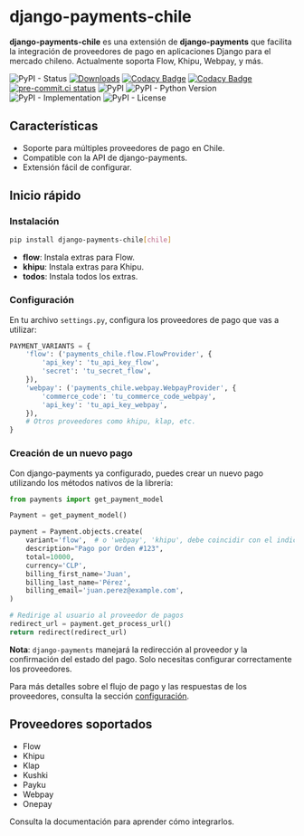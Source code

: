 # django-payments-chile

**django-payments-chile** es una extensión de **django-payments** que facilita la integración de proveedores de pago en aplicaciones Django para el mercado chileno. Actualmente soporta Flow, Khipu, Webpay, y más.

![PyPI - Status](https://img.shields.io/pypi/status/django-payments-flow)
[![Downloads](https://pepy.tech/badge/django-payments-flow)](https://pepy.tech/project/django-payments-flow)
[![Codacy Badge](https://app.codacy.com/project/badge/Grade/7dc3c8d6fe844fdaa1de0cb86c242934)](https://app.codacy.com/gh/mariofix/django-payments-flow/dashboard?utm_source=gh&utm_medium=referral&utm_content=&utm_campaign=Badge_grade)
[![Codacy Badge](https://app.codacy.com/project/badge/Coverage/7dc3c8d6fe844fdaa1de0cb86c242934)](https://app.codacy.com/gh/mariofix/django-payments-flow/dashboard?utm_source=gh&utm_medium=referral&utm_content=&utm_campaign=Badge_coverage)
[![pre-commit.ci status](https://results.pre-commit.ci/badge/github/mariofix/django-payments-flow/main.svg)](https://results.pre-commit.ci/latest/github/mariofix/django-payments-flow/main)
![PyPI](https://img.shields.io/pypi/v/django-payments-flow)
![PyPI - Python Version](https://img.shields.io/pypi/pyversions/django-payments-flow)
![PyPI - Implementation](https://img.shields.io/pypi/implementation/django-payments-flow)
![PyPI - License](https://img.shields.io/pypi/l/django-payments-flow)

## Características

- Soporte para múltiples proveedores de pago en Chile.
- Compatible con la API de django-payments.
- Extensión fácil de configurar.

## Inicio rápido

### Instalación

```bash
pip install django-payments-chile[chile]
```

- **flow**: Instala extras para Flow.
- **khipu**: Instala extras para Khipu.
- **todos**: Instala todos los extras.

### Configuración

En tu archivo `settings.py`, configura los proveedores de pago que vas a utilizar:

```python
PAYMENT_VARIANTS = {
    'flow': ('payments_chile.flow.FlowProvider', {
        'api_key': 'tu_api_key_flow',
        'secret': 'tu_secret_flow',
    }),
    'webpay': ('payments_chile.webpay.WebpayProvider', {
        'commerce_code': 'tu_commerce_code_webpay',
        'api_key': 'tu_api_key_webpay',
    }),
    # Otros proveedores como khipu, klap, etc.
}
```

### Creación de un nuevo pago

Con django-payments ya configurado, puedes crear un nuevo pago utilizando los métodos nativos de la librería:

```python
from payments import get_payment_model

Payment = get_payment_model()

payment = Payment.objects.create(
    variant='flow',  # o 'webpay', 'khipu', debe coincidir con el indice en PAYMENT_VARIANTS
    description="Pago por Orden #123",
    total=10000,
    currency='CLP',
    billing_first_name='Juan',
    billing_last_name='Pérez',
    billing_email='juan.perez@example.com',
)

# Redirige al usuario al proveedor de pagos
redirect_url = payment.get_process_url()
return redirect(redirect_url)
```

**Nota**: `django-payments` manejará la redirección al proveedor y la confirmación del estado del pago. Solo necesitas configurar correctamente los proveedores.

Para más detalles sobre el flujo de pago y las respuestas de los proveedores, consulta la sección [configuración](configuration.md).

## Proveedores soportados

- Flow
- Khipu
- Klap
- Kushki
- Payku
- Webpay
- Onepay

Consulta la documentación para aprender cómo integrarlos.
